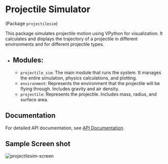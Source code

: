 # Projectile Simulator
(Package `projectilesim`)

This package simulates projectile motion using VPython for visualization. It calculates and displays the trajectory of a projectile in different environments and for different projectile types.

- ## Modules:
    * `projectile_sim`: The main module that runs the system. It manages the entire simulation, physics calculations, and plotting.
    * `environment`: Represents the environment that the projectile will be flying through.  Includes gravity and air density.
    * `projectile`: Represents the projectile.  Includes mass, radius, and surface area.

## Documentation
For detailed API documentation, see [API Documentation](https://jim-tooker.github.io/projectilesim/docs/projectile_sim.html).

## Sample Screen shot
![projectilesim-screen](https://github.com/user-attachments/assets/9afad9a7-7216-4db0-9f0b-a66f79789f41)
